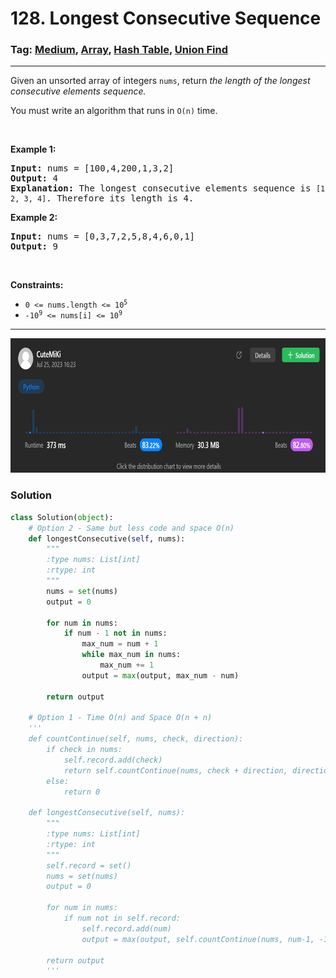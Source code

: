 # 128. Longest Consecutive Sequence
### Tag: [Medium](https://github.com/TheOnlyMiki/LeetCode-For-Fun/tree/main#medium-level), [Array](https://github.com/TheOnlyMiki/LeetCode-For-Fun/tree/main#array), [Hash Table](https://github.com/TheOnlyMiki/LeetCode-For-Fun/tree/main#hash-table), [Union Find](https://github.com/TheOnlyMiki/LeetCode-For-Fun/tree/main#union-find)
---
<div class="px-5 pt-4"><div class="flex"></div><div class="_1l1MA" data-track-load="description_content"><p>Given an unsorted array of integers <code>nums</code>, return <em>the length of the longest consecutive elements sequence.</em></p>

<p>You must write an algorithm that runs in&nbsp;<code>O(n)</code>&nbsp;time.</p>

<p>&nbsp;</p>
<p><strong class="example">Example 1:</strong></p>

<pre><strong>Input:</strong> nums = [100,4,200,1,3,2]
<strong>Output:</strong> 4
<strong>Explanation:</strong> The longest consecutive elements sequence is <code>[1, 2, 3, 4]</code>. Therefore its length is 4.
</pre>

<p><strong class="example">Example 2:</strong></p>

<pre><strong>Input:</strong> nums = [0,3,7,2,5,8,4,6,0,1]
<strong>Output:</strong> 9
</pre>

<p>&nbsp;</p>
<p><strong>Constraints:</strong></p>

<ul>
	<li><code>0 &lt;= nums.length &lt;= 10<sup>5</sup></code></li>
	<li><code>-10<sup>9</sup> &lt;= nums[i] &lt;= 10<sup>9</sup></code></li>
</ul>
</div></div>

---
<img src="Submit.png" width="700" height="215" />

### Solution

```python
class Solution(object):
    # Option 2 - Same but less code and space O(n)
    def longestConsecutive(self, nums):
        """
        :type nums: List[int]
        :rtype: int
        """
        nums = set(nums)
        output = 0

        for num in nums:
            if num - 1 not in nums:
                max_num = num + 1
                while max_num in nums:
                    max_num += 1
                output = max(output, max_num - num)

        return output

    # Option 1 - Time O(n) and Space O(n + n)
    '''
    def countContinue(self, nums, check, direction):
        if check in nums:
            self.record.add(check)
            return self.countContinue(nums, check + direction, direction) + 1
        else:
            return 0

    def longestConsecutive(self, nums):
        """
        :type nums: List[int]
        :rtype: int
        """
        self.record = set()
        nums = set(nums)
        output = 0

        for num in nums:
            if num not in self.record:
                self.record.add(num)
                output = max(output, self.countContinue(nums, num-1, -1) + 1 + self.countContinue(nums, num+1, 1))

        return output
        '''
```
